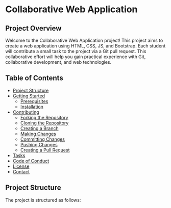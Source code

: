 # Collaborative Web Application

## Project Overview

Welcome to the Collaborative Web Application project! This project aims to create a web application using HTML, CSS, JS, and Bootstrap. Each student will contribute a small task to the project via a Git pull request. This collaborative effort will help you gain practical experience with Git, collaborative development, and web technologies.

## Table of Contents

- [Project Structure](#project-structure)
- [Getting Started](#getting-started)
  - [Prerequisites](#prerequisites)
  - [Installation](#installation)
- [Contributing](#contributing)
  - [Forking the Repository](#forking-the-repository)
  - [Cloning the Repository](#cloning-the-repository)
  - [Creating a Branch](#creating-a-branch)
  - [Making Changes](#making-changes)
  - [Committing Changes](#committing-changes)
  - [Pushing Changes](#pushing-changes)
  - [Creating a Pull Request](#creating-a-pull-request)
- [Tasks](#tasks)
- [Code of Conduct](#code-of-conduct)
- [License](#license)
- [Contact](#contact)

## Project Structure

The project is structured as follows:


